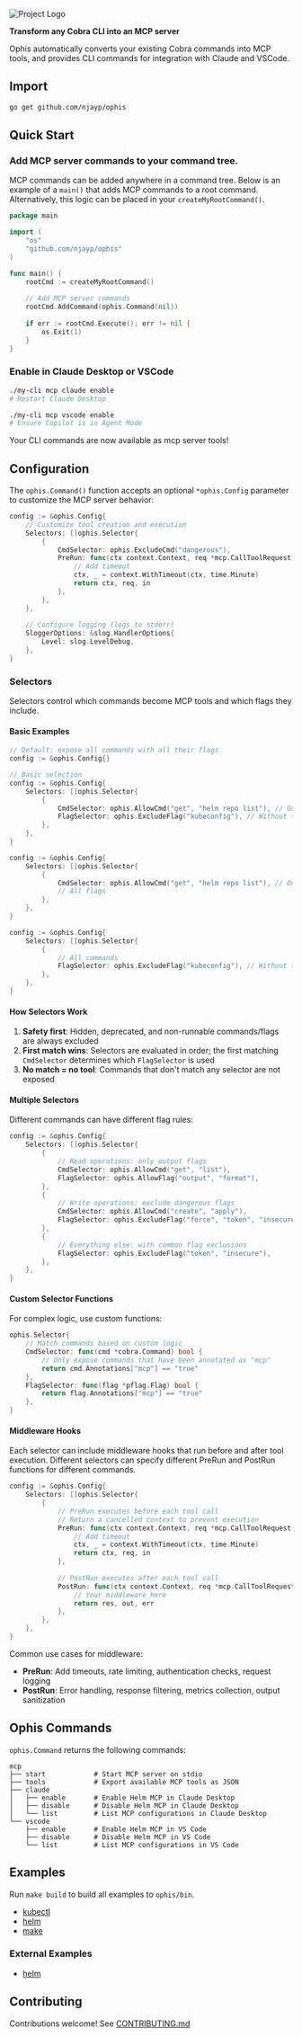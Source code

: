 ![Project Logo](./logo.png)

**Transform any Cobra CLI into an MCP server**

Ophis automatically converts your existing Cobra commands into MCP tools, and provides CLI commands for integration with Claude and VSCode.

## Import

```bash
go get github.com/njayp/ophis
```

## Quick Start

### Add MCP server commands to your command tree.

MCP commands can be added anywhere in a command tree. Below is an example of a `main()` that adds MCP commands to a root command. Alternatively, this logic can be placed in your `createMyRootCommand()`.

```go
package main

import (
    "os"
    "github.com/njayp/ophis"
)

func main() {
    rootCmd := createMyRootCommand()
    
    // Add MCP server commands
    rootCmd.AddCommand(ophis.Command(nil))
    
    if err := rootCmd.Execute(); err != nil {
        os.Exit(1)
    }
}
```

### Enable in Claude Desktop or VSCode

```bash
./my-cli mcp claude enable
# Restart Claude Desktop
```

```bash
./my-cli mcp vscode enable
# Ensure Copilot is in Agent Mode
```

Your CLI commands are now available as mcp server tools!

## Configuration

The `ophis.Command()` function accepts an optional `*ophis.Config` parameter to customize the MCP server behavior:

```go
config := &ophis.Config{
    // Customize tool creation and execution
    Selectors: []ophis.Selector{
        {
            CmdSelector: ophis.ExcludeCmd("dangerous"),
            PreRun: func(ctx context.Context, req *mcp.CallToolRequest, in bridge.CmdToolInput) (context.Context, *mcp.CallToolRequest, bridge.CmdToolInput) {
                // Add timeout
                ctx, _ = context.WithTimeout(ctx, time.Minute)
                return ctx, req, in
            },
        },
    },
    
    // Configure logging (logs to stderr)
    SloggerOptions: &slog.HandlerOptions{
        Level: slog.LevelDebug,
    },
}
```

### Selectors

Selectors control which commands become MCP tools and which flags they include.

#### Basic Examples

```go
// Default: expose all commands with all their flags
config := &ophis.Config{}
```

```go
// Basic selection
config := &ophis.Config{
    Selectors: []ophis.Selector{
        {
            CmdSelector: ophis.AllowCmd("get", "helm repo list"), // Only these commands
            FlagSelector: ophis.ExcludeFlag("kubeconfig"), // Without this flag
        },
    },
}
```

```go
config := &ophis.Config{
    Selectors: []ophis.Selector{
        {
            CmdSelector: ophis.AllowCmd("get", "helm repo list"), // Only these commands
            // All flags
        },
    },
}
```

```go
config := &ophis.Config{
    Selectors: []ophis.Selector{
        {
            // All commands
            FlagSelector: ophis.ExcludeFlag("kubeconfig"), // Without this flag
        },
    },
}
```

#### How Selectors Work

1. **Safety first**: Hidden, deprecated, and non-runnable commands/flags are always excluded
2. **First match wins**: Selectors are evaluated in order; the first matching `CmdSelector` determines which `FlagSelector` is used
3. **No match = no tool**: Commands that don't match any selector are not exposed

#### Multiple Selectors

Different commands can have different flag rules:

```go
config := &ophis.Config{
    Selectors: []ophis.Selector{
        {
            // Read operations: only output flags
            CmdSelector: ophis.AllowCmd("get", "list"),
            FlagSelector: ophis.AllowFlag("output", "format"),
        },
        {
            // Write operations: exclude dangerous flags
            CmdSelector: ophis.AllowCmd("create", "apply"),
            FlagSelector: ophis.ExcludeFlag("force", "token", "insecure"),
        },
        {
            // Everything else: with common flag exclusions
            FlagSelector: ophis.ExcludeFlag("token", "insecure"),
        },
    },
}
```

#### Custom Selector Functions

For complex logic, use custom functions:

```go
ophis.Selector{
    // Match commands based on custom logic
    CmdSelector: func(cmd *cobra.Command) bool {
        // Only expose commands that have been annotated as "mcp"
        return cmd.Annotations["mcp"] == "true"
    },
    FlagSelector: func(flag *pflag.Flag) bool {
        return flag.Annotations["mcp"] == "true"
    },
}
```

#### Middleware Hooks

Each selector can include middleware hooks that run before and after tool execution. Different selectors can specify different PreRun and PostRun functions for different commands.

```go
config := &ophis.Config{
    Selectors: []ophis.Selector{
        {
            // PreRun executes before each tool call
            // Return a cancelled context to prevent execution
            PreRun: func(ctx context.Context, req *mcp.CallToolRequest, in bridge.CmdToolInput) (context.Context, *mcp.CallToolRequest, bridge.CmdToolInput) {
                // Add timeout
                ctx, _ = context.WithTimeout(ctx, time.Minute)
                return ctx, req, in
            },
            
            // PostRun executes after each tool call
            PostRun: func(ctx context.Context, req *mcp.CallToolRequest, in bridge.CmdToolInput, res *mcp.CallToolResult, out bridge.CmdToolOutput, err error) (*mcp.CallToolResult, bridge.CmdToolOutput, error) {
                // Your middleware here
                return res, out, err
            },
        },
    },
}
```

Common use cases for middleware:
- **PreRun**: Add timeouts, rate limiting, authentication checks, request logging
- **PostRun**: Error handling, response filtering, metrics collection, output sanitization

## Ophis Commands

`ophis.Command` returns the following commands:

```
mcp
├── start            # Start MCP server on stdio
├── tools            # Export available MCP tools as JSON
├── claude
│   ├── enable       # Enable Helm MCP in Claude Desktop
│   ├── disable      # Disable Helm MCP in Claude Desktop
│   └── list         # List MCP configurations in Claude Desktop
└── vscode
    ├── enable       # Enable Helm MCP in VS Code
    ├── disable      # Disable Helm MCP in VS Code
    └── list         # List MCP configurations in VS Code
```

## Examples

Run `make build` to build all examples to `ophis/bin`.

- [kubectl](./examples/kubectl/)
- [helm](./examples/helm/)
- [make](./examples/make/)

### External Examples

- [helm](https://github.com/njayp/helm)

## Contributing

Contributions welcome! See [CONTRIBUTING.md](CONTRIBUTING.md)